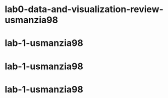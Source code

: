# lab0-data-and-visualization-review-usmanzia98
# lab-1-usmanzia98
# lab-1-usmanzia98
# lab-1-usmanzia98
